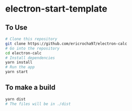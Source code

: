 # electron-start-template
## To Use

```bash
# Clone this repository
git clone https://github.com/ericrocha97/electron-calc
# Go into the repository
cd electron-calc
# Install dependencies
yarn install
# Run the app
yarn start
```

## To make a build

```bash
yarn dist
# The files will be in ./dist
```